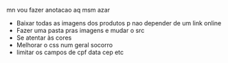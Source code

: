 mn vou fazer anotacao aq msm azar

- Baixar todas as imagens dos produtos p nao depender de um link online
- Fazer uma pasta pras imagens e mudar o src
- Se atentar às cores
- Melhorar o css num geral socorro
- limitar os campos de cpf data cep etc
